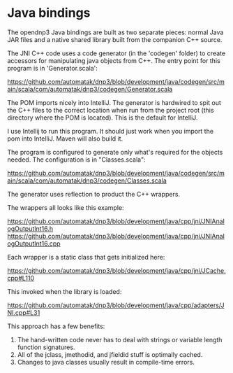 # Java bindings

The opendnp3 Java bindings are built as two separate pieces: normal Java JAR files and a native shared library
built from the companion C++ source.

The JNI C++ code uses a code generator (in the 'codegen' folder) to create accessors for manipulating java objects
from C++. The entry point for this program is in 'Generator.scala':

https://github.com/automatak/dnp3/blob/development/java/codegen/src/main/scala/com/automatak/dnp3/codegen/Generator.scala

The POM imports nicely into IntelliJ. The generator is hardwired to spit out the C++ files to the correct location
when run from the project root (this directory where the POM is located). This is the default for IntelliJ.

I use Intellij to run this program. It should just work when you import the pom into IntelliJ. Maven will also build it.

The program is configured to generate only what's required for the objects needed. The configuration is in "Classes.scala":

https://github.com/automatak/dnp3/blob/development/java/codegen/src/main/scala/com/automatak/dnp3/codegen/Classes.scala

The generator uses reflection to product the C++ wrappers.

The wrappers all looks like this example:

https://github.com/automatak/dnp3/blob/development/java/cpp/jni/JNIAnalogOutputInt16.h
https://github.com/automatak/dnp3/blob/development/java/cpp/jni/JNIAnalogOutputInt16.cpp

Each wrapper is a static class that gets initialized here:

https://github.com/automatak/dnp3/blob/development/java/cpp/jni/JCache.cpp#L110

This invoked when the library is loaded:

https://github.com/automatak/dnp3/blob/development/java/cpp/adapters/JNI.cpp#L31

This approach has a few benefits:

1) The hand-written code never has to deal with strings or variable length function signatures.
2) All of the jclass, jmethodid, and jfieldid stuff is optimally cached.
3) Changes to java classes usually result in compile-time errors.